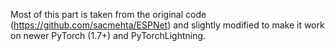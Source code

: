 Most of this part is taken from the original code (https://github.com/sacmehta/ESPNet) and slightly modified to make it
work on newer PyTorch (1.7+) and PyTorchLightning.